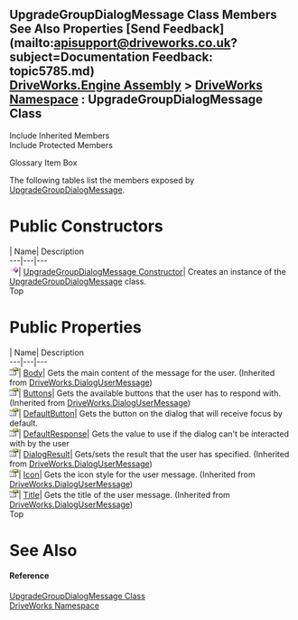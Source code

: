 UpgradeGroupDialogMessage Class Members   
See Also Properties [Send Feedback](mailto:apisupport@driveworks.co.uk?subject=Documentation Feedback: topic5785.md)  
[DriveWorks.Engine Assembly](topic2156.md) > [DriveWorks Namespace](topic2159.md) : UpgradeGroupDialogMessage Class  
---  
  
Include Inherited Members    
Include Protected Members  


Glossary Item Box

The following tables list the members exposed by [UpgradeGroupDialogMessage](topic5785.md).

# Public Constructors

| Name| Description  
---|---|---  
![Public Constructor](dotnetimages/publicConstructor.gif)| [UpgradeGroupDialogMessage Constructor](topic5791.md)| Creates an instance of the [UpgradeGroupDialogMessage](topic5785.md) class.   
Top

# Public Properties

| Name| Description  
---|---|---  
![Public Property](dotnetimages/publicProperty.gif)| [Body](topic2711.md)| Gets the main content of the message for the user. (Inherited from [DriveWorks.DialogUserMessage](topic2705.md))  
![Public Property](dotnetimages/publicProperty.gif)| [Buttons](topic2712.md)| Gets the available buttons that the user has to respond with. (Inherited from [DriveWorks.DialogUserMessage](topic2705.md))  
![Public Property](dotnetimages/publicProperty.gif)| [DefaultButton](topic5792.md)| Gets the button on the dialog that will receive focus by default.   
![Public Property](dotnetimages/publicProperty.gif)| [DefaultResponse](topic5793.md)| Gets the value to use if the dialog can't be interacted with by the user   
![Public Property](dotnetimages/publicProperty.gif)| [DialogResult](topic2713.md)| Gets/sets the result that the user has specified. (Inherited from [DriveWorks.DialogUserMessage](topic2705.md))  
![Public Property](dotnetimages/publicProperty.gif)| [Icon](topic2714.md)| Gets the icon style for the user message. (Inherited from [DriveWorks.DialogUserMessage](topic2705.md))  
![Public Property](dotnetimages/publicProperty.gif)| [Title](topic2715.md)| Gets the title of the user message. (Inherited from [DriveWorks.DialogUserMessage](topic2705.md))  
Top

# See Also

#### Reference

[UpgradeGroupDialogMessage Class](topic5785.md)   
[DriveWorks Namespace](topic2159.md)


